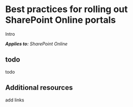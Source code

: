 # Best practices for rolling out SharePoint Online portals

Intro

_**Applies to:** SharePoint Online_

## todo
<a name="sectionSection0"> </a>

todo


## Additional resources
<a name="bk_addresources"> </a>

add links